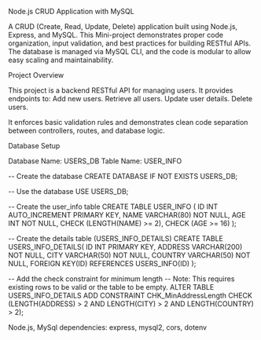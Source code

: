 Node.js CRUD Application with MySQL

A CRUD (Create, Read, Update, Delete) application built using Node.js, Express, and MySQL. This Mini-project demonstrates proper code organization, input validation, and best practices for building RESTful APIs. The database is managed via MySQL CLI, and the code is modular to allow easy scaling and maintainability.

Project Overview

This project is a backend RESTful API for managing users. It provides endpoints to:
Add new users.
Retrieve all users.
Update user details.
Delete users.

It enforces basic validation rules and demonstrates clean code separation between controllers, routes, and database logic.


Database Setup

Database Name: USERS_DB
Table Name: USER_INFO

-- Create the database
CREATE DATABASE IF NOT EXISTS USERS_DB;

-- Use the database
USE USERS_DB;

-- Create the user_info table
CREATE TABLE USER_INFO (
    ID INT AUTO_INCREMENT PRIMARY KEY,
    NAME VARCHAR(80) NOT NULL,
    AGE INT NOT NULL,
    CHECK (LENGTH(NAME) >= 2),
    CHECK (AGE >= 16)
);

--  Create the details table (USERS_INFO_DETAILS)
CREATE TABLE USERS_INFO_DETAILS(
    ID INT PRIMARY KEY,
    ADDRESS VARCHAR(200) NOT NULL,
    CITY VARCHAR(50) NOT NULL,
    COUNTRY VARCHAR(50) NOT NULL,
    FOREIGN KEY(ID) REFERENCES USERS_INFO(ID)
);

-- Add the check constraint for minimum length
-- Note: This requires existing rows to be valid or the table to be empty.
ALTER TABLE USERS_INFO_DETAILS
ADD CONSTRAINT CHK_MinAddressLength
CHECK (LENGTH(ADDRESS) > 2 AND LENGTH(CITY) > 2 AND LENGTH(COUNTRY) > 2);

Node.js, MySql
dependencies: express, mysql2, cors, dotenv 
